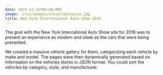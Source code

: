 ```yaml
---
date: 2015-12-31T00:00:00Z
image: ./src/images/situation/nyias.jpg
title: New York International Auto Show 2016
---
```


The goal with the New York International Auto Show site for 2016 was to present an experience as modern and sleek as the cars that were being presented. 

We created a massive vehicle gallery for them, categorizing each vehicle by make and model. The pages were then dynamically generated based on information on the vehicles stores in JSON format. You could sort the vehicles by category, style, and manufacturer.